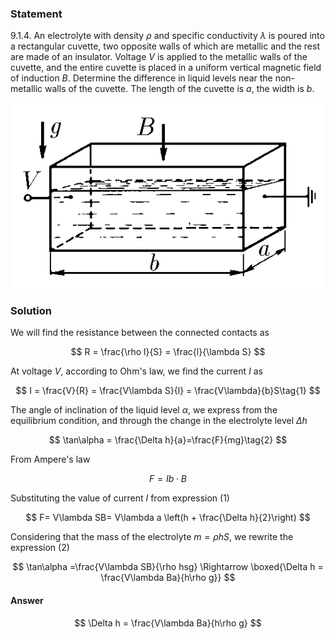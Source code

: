 ###  Statement

$9.1.4.$ An electrolyte with density $\rho$ and specific conductivity $\lambda$ is poured into a rectangular cuvette, two opposite walls of which are metallic and the rest are made of an insulator. Voltage $V$ is applied to the metallic walls of the cuvette, and the entire cuvette is placed in a uniform vertical magnetic field of induction $B$. Determine the difference in liquid levels near the non-metallic walls of the cuvette. The length of the cuvette is $a$, the width is $b$.

![ For problem $9.1.4$ |545x321, 39%](../../img/9.1.4/statement.png)

### Solution

We will find the resistance between the connected contacts as

$$
R = \frac{\rho l}{S} = \frac{l}{\lambda S}
$$

At voltage $V$, according to Ohm's law, we find the current $I$ as

$$
I = \frac{V}{R} = \frac{V\lambda S}{l} = \frac{V\lambda}{b}S\tag{1}
$$

The angle of inclination of the liquid level $\alpha$, we express from the equilibrium condition, and through the change in the electrolyte level $\Delta h$

$$
\tan\alpha = \frac{\Delta h}{a}=\frac{F}{mg}\tag{2}
$$

From Ampere's law

$$
F = Ib \cdot B
$$

Substituting the value of current $I$ from expression $(1)$

$$
F= V\lambda SB= V\lambda a \left(h + \frac{\Delta h}{2}\right)
$$

Considering that the mass of the electrolyte $m = \rho hS$, we rewrite the expression $(2)$

$$
\tan\alpha =\frac{V\lambda SB}{\rho hsg} \Rightarrow \boxed{\Delta h = \frac{V\lambda Ba}{h\rho g}}
$$

#### Answer

$$
\Delta h = \frac{V\lambda Ba}{h\rho g}
$$